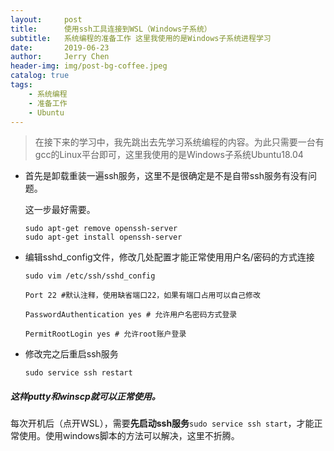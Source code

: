 ```yaml
---
layout:     post
title:      使用ssh工具连接到WSL（Windows子系统）
subtitle:   系统编程的准备工作 这里我使用的是Windows子系统进程学习
date:       2019-06-23
author:     Jerry Chen
header-img: img/post-bg-coffee.jpeg
catalog: true
tags:
    - 系统编程
    - 准备工作
    - Ubuntu
---
```


> 在接下来的学习中，我先跳出去先学习系统编程的内容。为此只需要一台有gcc的Linux平台即可，这里我使用的是Windows子系统Ubuntu18.04


- 首先是卸载重装一遍ssh服务，这里不是很确定是不是自带ssh服务有没有问题。

  这一步最好需要。

  ```
  sudo apt-get remove openssh-server
  sudo apt-get install openssh-server
  ```

- 编辑sshd_config文件，修改几处配置才能正常使用用户名/密码的方式连接

  ```
  sudo vim /etc/ssh/sshd_config
  ```

  `Port 22 #默认注释，使用缺省端口22，如果有端口占用可以自己修改`
  
  `PasswordAuthentication yes # 允许用户名密码方式登录`

  `PermitRootLogin yes # 允许root账户登录`

- 修改完之后重启ssh服务

  ```
  sudo service ssh restart
  ```

##### 这样putty和winscp就可以正常使用。

每次开机后（点开WSL），需要**先启动ssh服务**`sudo service ssh start`，才能正常使用。使用windows脚本的方法可以解决，这里不折腾。

